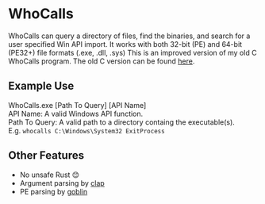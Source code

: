 # WhoCalls
WhoCalls can query a directory of files, find the binaries, and search for a user specified Win API import. It works with both 32-bit (PE) and 64-bit (PE32+) file formats (.exe, .dll, .sys)
This is an improved version of my old C WhoCalls program. The old C version can be found [here](https://github.com/DownWithUp/WhoCalls_C).

## Example Use
WhoCalls.exe [Path To Query] [API Name] <br>
API Name: A valid Windows API function. <br>
Path To Query: A valid path to a directory containg the executable(s). <br>
E.g. `whocalls C:\Windows\System32 ExitProcess`

## Other Features
* No unsafe Rust 😊
* Argument parsing by [clap](https://github.com/clap-rs/clap)
* PE parsing by [goblin](https://github.com/m4b/goblin)
